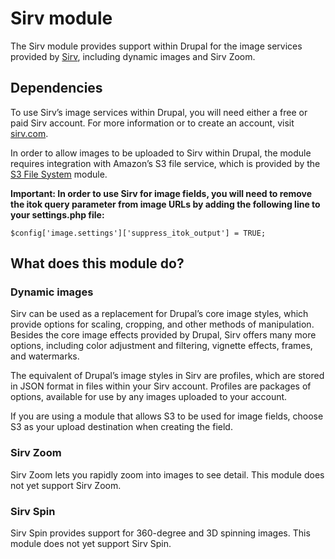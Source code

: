 # Sirv module

The Sirv module provides support within Drupal for the image services
provided by [Sirv](http://sirv.com/), including dynamic images and Sirv
Zoom.

## Dependencies

To use Sirv’s image services within Drupal, you will need either a free
or paid Sirv account. For more information or to create an account,
visit [sirv.com](http://sirv.com/).

In order to allow images to be uploaded to Sirv within Drupal, the
module requires integration with Amazon’s S3 file service, which is
provided by the [S3 File System](https://www.drupal.org/project/s3fs)
module.

**Important: In order to use Sirv for image fields, you will need to
remove the itok query parameter from image URLs by adding the following
line to your settings.php file:**

```$config['image.settings']['suppress_itok_output'] = TRUE;```

## What does this module do?

### Dynamic images

Sirv can be used as a replacement for Drupal’s core image styles, which
provide options for scaling, cropping, and other methods of
manipulation. Besides the core image effects provided by Drupal, Sirv
offers many more options, including color adjustment and filtering,
vignette effects, frames, and watermarks.

The equivalent of Drupal’s image styles in Sirv are profiles, which are
stored in JSON format in files within your Sirv account. Profiles are
packages of options, available for use by any images uploaded to your
account.

If you are using a module that allows S3 to be used for image fields,
choose S3 as your upload destination when creating the field.

### Sirv Zoom

Sirv Zoom lets you rapidly zoom into images to see detail. This module
does not yet support Sirv Zoom.

### Sirv Spin

Sirv Spin provides support for 360-degree and 3D spinning images. This
module does not yet support Sirv Spin.
